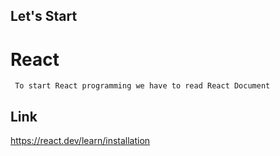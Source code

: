 ## Let's Start

# React
     To start React programming we have to read React Document
## Link
https://react.dev/learn/installation


